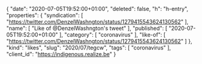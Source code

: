 {
  "date": "2020-07-05T19:52:00+01:00",
  "deleted": false,
  "h": "h-entry",
  "properties": {
    "syndication": [
      "https://twitter.com/DenzelWashngton/status/1279415543624130562"
    ],
    "name": [
      "Like of @DenzelWashngton's tweet"
    ],
    "published": [
      "2020-07-05T19:52:00+01:00"
    ],
    "category": [
      "coronavirus"
    ],
    "like-of": [
      "https://twitter.com/DenzelWashngton/status/1279415543624130562"
    ]
  },
  "kind": "likes",
  "slug": "2020/07/tegcw",
  "tags": [
    "coronavirus"
  ],
  "client_id": "https://indigenous.realize.be"
}
